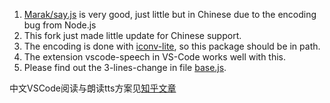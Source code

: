 1. [Marak/say.js](https://github.com/Marak/say.js) is very good, just little but in Chinese due to the encoding bug from Node.js
2. This fork just made little update for Chinese support.
3. The encoding is done with [iconv-lite](https://github.com/ashtuchkin/iconv-lite), so this package should be in path.
4. The extension vscode-speech in VS-Code works well with this.
5. Please find out the 3-lines-change in file [base.js](https://github.com/silence19/say.js/blob/master/platform/base.js).

中文VSCode阅读与朗读tts方案见[知乎文章](https://zhuanlan.zhihu.com/p/392540945)
